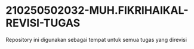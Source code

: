 # 210250502032-MUH.FIKRIHAIKAL-REVISI-TUGAS
Repository ini digunakan sebagai tempat untuk semua tugas yang direvisi
